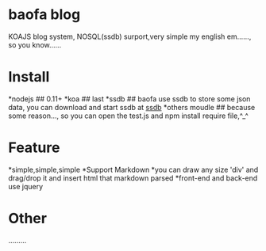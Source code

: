 # baofa blog
KOAJS blog system, NOSQL(ssdb) surport,very simple
my english em......, so you know......

# Install
  *nodejs ## 0.11+
  *koa ## last
  *ssdb ## baofa use ssdb to store some json data, you can download and start ssdb at [ssdb](https://github.com/ideawu/ssdb)
  *others moudle ## because some reason..., so you can open the test.js and npm install require file,^_^

# Feature
  *simple,simple,simple
  *Support Markdown
  *you can draw any size 'div' and drag/drop it and insert html that markdown parsed
  *front-end and back-end use jquery
  
# Other
  .........
